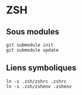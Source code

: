 # ZSH
## Sous modules
    git submodule init
    git submodule update

## Liens symboliques
    ln -s .zsh/zshrc .zshrc
    ln -s .zsh/zshenv .zshenv

